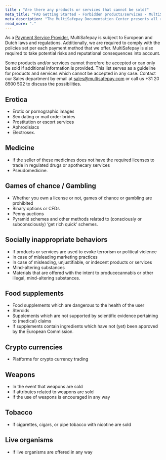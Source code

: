 ```yaml
---
title : "Are there any products or services that cannot be sold?"
meta_title: "FAQ Getting Started - Forbidden products/services - MultiSafepay Docs"
meta_description: "The MultiSafepay Documentation Center presents all relevant information about our Plugins and API. You can also find support pages for payment methods, tools and general questions as well as the contact details of our Support and Integration Teams."
read_more: "."
---
```

As a [Payment Service Provider](/faq/getting-started/glossary/#payment-service-provider-psp), MultiSafepay is subject to European and Dutch laws and regulations. Additionally, we are required to comply with the policies set per each payment method that we offer. MultiSafepay is also required to take potential risks and reputational consequences into account.

Some products and/or services cannot therefore be accepted or can only be sold if additional information is provided. This list serves as a guideline for products and services which cannot be accepted in any case. Contact our Sales department by email at <sales@multisafepay.com> or call us +31 20 8500 502 to discuss the possibilities.

## Erotica
* Erotic or pornographic images
* Sex dating or mail order brides
* Prostitution or escort services
* Aphrodisiacs
* Electrosex.

## Medicine
* If the seller of these medicines does not have the required licenses to trade in regulated drugs or apothecary services
* Pseudomedicine.

## Games of chance / Gambling
* Whether you own a license or not, games of chance or gambling are prohibited
* Binary options or CFDs
* Penny auctions
* Pyramid schemes and other methods related to (consciously or subconsciously) ‘get rich quick’ schemes.

## Socially inappropriate behaviors
* If products or services are used to evoke terrorism or political violence
* In case of misleading marketing practices
* In case of misleading, unjustifiable, or indecent products or services
* Mind-altering substances
* Materials that are offered with the intent to producecannabis or other illegal, mind-altering substances.

## Food supplements
* Food supplements which are dangerous to the health of the user
* Steroids
* Supplements which are not supported by scientific evidence pertaining to (medical) claims
* If supplements contain ingredients which have not (yet) been approved by the European Commission.

## Crypto currencies
* Platforms for crypto currency trading

## Weapons
* In the event that weapons are sold
* If attributes related to weapons are sold
* If the use of weapons is encouraged in any way

## Tobacco
* If cigarettes, cigars, or pipe tobacco with nicotine are sold

## Live organisms
* If live organisms are offered in any way
